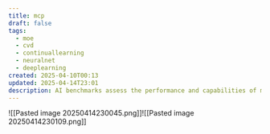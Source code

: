 ```yaml
---
title: mcp
draft: false
tags:
  - moe
  - cvd
  - continuallearning
  - neuralnet
  - deeplearning
created: 2025-04-10T00:13
updated: 2025-04-14T23:01
description: AI benchmarks assess the performance and capabilities of models in standardized tasks.
---
```



![[Pasted image 20250414230045.png]]![[Pasted image 20250414230109.png]]